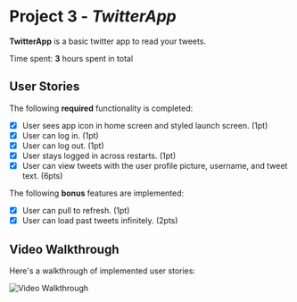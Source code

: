 # Project 3 - *TwitterApp*

**TwitterApp** is a basic twitter app to read your tweets.

Time spent: **3** hours spent in total

## User Stories

The following **required** functionality is completed:

- [x] User sees app icon in home screen and styled launch screen. (1pt)
- [x] User can log in. (1pt)
- [x] User can log out. (1pt)
- [x] User stays logged in across restarts. (1pt)
- [x] User can view tweets with the user profile picture, username, and tweet text. (6pts)

The following **bonus** features are implemented:

- [x] User can pull to refresh. (1pt)
- [x] User can load past tweets infinitely. (2pts)

## Video Walkthrough

Here's a walkthrough of implemented user stories:

<img src=https://i.imgur.com/HFELv68.gif title='Video Walkthrough' width='' alt='Video Walkthrough' />


